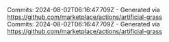Commits: 2024-08-02T06:16:47.709Z - Generated via https://github.com/marketplace/actions/artificial-grass
<br>
Commits: 2024-08-02T06:16:47.709Z - Generated via https://github.com/marketplace/actions/artificial-grass
<br>
